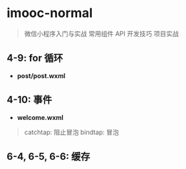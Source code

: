 # imooc-normal

> 微信小程序入门与实战 常用组件 API 开发技巧 项目实战

## 4-9: for 循环

- **post/post.wxml**

## 4-10: 事件

- **welcome.wxml**

> catchtap: 阻止冒泡
> bindtap: 冒泡

## 6-4, 6-5, 6-6: 缓存
